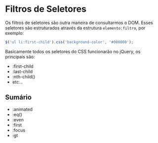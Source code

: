 # Filtros de Seletores

Os filtros de seletores são outra maneira de consultarmos o DOM. Esses seletores são estruturados através da estrutura `elemento:filtro`, por exemplo:

```javascript
$('ul li:first-child').css('background-color', '#000000');
```

Basicamente todos os seletores do CSS funcionarão no jQuery, os principais são:

- :first-child
- :last-child
- :nth-child()
- etc...

## Sumário

- :animated
- :eq()
- :even
- :first
- :focus
- :gt
